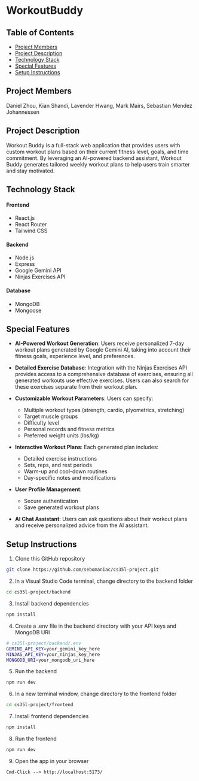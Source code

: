 # WorkoutBuddy

## Table of Contents
- [Project Members](#project-members)
- [Project Description](#project-description)
- [Technology Stack](#technology-stack)
- [Special Features](#special-features)
- [Setup Instructions](#setup-instructions)

## Project Members
Daniel Zhou, Kian Shandi, Lavender Hwang, Mark Mairs, Sebastian Mendez Johannessen

## Project Description
Workout Buddy is a full-stack web application that provides users with custom workout plans based on their current fitness level, goals, and time commitment. By leveraging an AI-powered backend assistant, Workout Buddy generates tailored weekly workout plans to help users train smarter and stay motivated.

## Technology Stack
#### Frontend
- React.js
- React Router
- Tailwind CSS
#### Backend
- Node.js
- Express
- Google Gemini API
- Ninjas Exercises API
#### Database
- MongoDB
- Mongoose

## Special Features
- **AI-Powered Workout Generation**: Users receive personalized 7-day workout plans generated by Google Gemini AI, taking into account their fitness goals, experience level, and preferences.

- **Detailed Exercise Database**: Integration with the Ninjas Exercises API provides access to a comprehensive database of exercises, ensuring all generated workouts use effective exercises. Users can also search for these exercises separate from their workout plan.

- **Customizable Workout Parameters**: Users can specify:
  - Multiple workout types (strength, cardio, plyometrics, stretching)
  - Target muscle groups
  - Difficulty level
  - Personal records and fitness metrics
  - Preferred weight units (lbs/kg)

- **Interactive Workout Plans**: Each generated plan includes:
  - Detailed exercise instructions
  - Sets, reps, and rest periods
  - Warm-up and cool-down routines
  - Day-specific notes and modifications

- **User Profile Management**: 
  - Secure authentication
  - Save generated workout plans

- **AI Chat Assistant**: Users can ask questions about their workout plans and receive personalized advice from the AI assistant.

## Setup Instructions
1. Clone this GitHub repository
```bash
git clone https://github.com/sebomaniac/cs35l-project.git
```

2. In a Visual Studio Code terminal, change directory to the backend folder
```bash
cd cs35l-project/backend
```

3. Install backend dependencies
```bash
npm install
```

4. Create a .env file in the backend directory with your API keys and MongoDB URI
```bash
# cs35l-project/backend/.env
GEMINI_API_KEY=your_gemini_key_here
NINJAS_API_KEY=your_ninjas_key_here
MONGODB_URI=your_mongodb_uri_here
```

5. Run the backend
```bash
npm run dev
```

6. In a new terminal window, change directory to the frontend folder
```bash
cd cs35l-project/frontend
```

7. Install frontend dependencies
```bash
npm install
```

8. Run the frontend
```bash
npm run dev
```

9. Open the app in your browser
```
Cmd-Click --> http://localhost:5173/
```